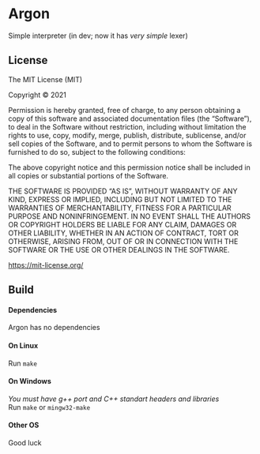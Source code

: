 # Argon
Simple interpreter (in dev; now it has *very simple* lexer)
## License
The MIT License (MIT)

Copyright © 2021 <copyright holders>

Permission is hereby granted, free of charge, to any person obtaining a copy of this software and associated documentation files (the “Software”), to deal in the Software without restriction, including without limitation the rights to use, copy, modify, merge, publish, distribute, sublicense, and/or sell copies of the Software, and to permit persons to whom the Software is furnished to do so, subject to the following conditions:

The above copyright notice and this permission notice shall be included in all copies or substantial portions of the Software.

THE SOFTWARE IS PROVIDED “AS IS”, WITHOUT WARRANTY OF ANY KIND, EXPRESS OR IMPLIED, INCLUDING BUT NOT LIMITED TO THE WARRANTIES OF MERCHANTABILITY, FITNESS FOR A PARTICULAR PURPOSE AND NONINFRINGEMENT. IN NO EVENT SHALL THE AUTHORS OR COPYRIGHT HOLDERS BE LIABLE FOR ANY CLAIM, DAMAGES OR OTHER LIABILITY, WHETHER IN AN ACTION OF CONTRACT, TORT OR OTHERWISE, ARISING FROM, OUT OF OR IN CONNECTION WITH THE SOFTWARE OR THE USE OR OTHER DEALINGS IN THE SOFTWARE.

https://mit-license.org/

## Build
#### Dependencies
Argon has no dependencies
#### On Linux
Run `make`
#### On Windows
*You must have g++ port and C++ standart headers and libraries*  
Run `make` or `mingw32-make`
#### Other OS
Good luck
